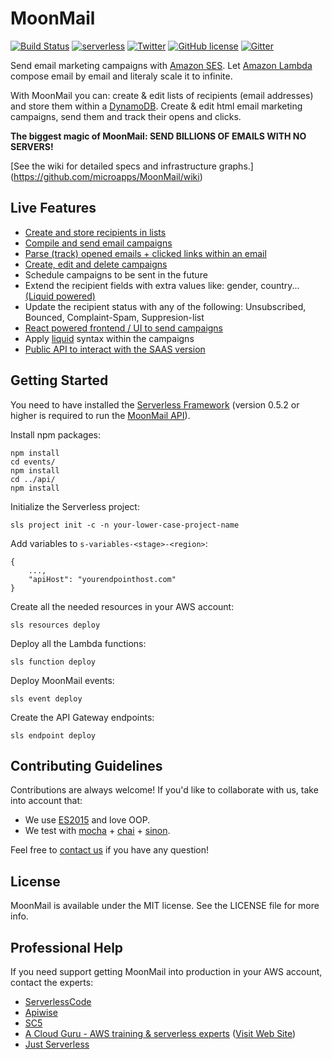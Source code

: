 # MoonMail

[![Build Status](https://travis-ci.org/microapps/MoonMail.svg?branch=master)](https://travis-ci.org/microapps/MoonMail)
[![serverless](http://public.serverless.com/badges/v3.svg)](http://www.serverless.com)
[![Twitter](https://img.shields.io/twitter/url/https/github.com/microapps/MoonMail.svg?style=social)](https://twitter.com/intent/tweet?text=Wow:&url=https%3A%2F%2Fgithub.com%2Fmicroapps%2FMoonMail%2F)
[![GitHub license](https://img.shields.io/badge/license-MIT-blue.svg)](https://raw.githubusercontent.com/microapps/MoonMail/master/LICENSE)
[![Gitter](https://badges.gitter.im/microapps/MoonMail.svg)](https://gitter.im/microapps/MoonMail?utm_source=badge&utm_medium=badge&utm_campaign=pr-badge)

Send email marketing campaigns with [Amazon SES](https://aws.amazon.com/ses/). Let [Amazon Lambda](https://aws.amazon.com/lambda/) compose email by email and literaly scale it to infinite. 

With MoonMail you can: create & edit lists of recipients (email addresses) and store them within a [DynamoDB](https://aws.amazon.com/dynamodb/). Create & edit html email marketing campaigns, send them and track their opens and clicks.

**The biggest magic of MoonMail: SEND BILLIONS OF EMAILS WITH NO SERVERS!**

[See the wiki for detailed specs and infrastructure graphs.] (https://github.com/microapps/MoonMail/wiki)


## Live Features

* [Create and store recipients in lists](https://github.com/microapps/MoonMail/wiki/Lists-&-recipients)
* [Compile and send email campaigns](https://github.com/microapps/MoonMail/wiki/Sender)
* [Parse (track) opened emails + clicked links within an email](https://github.com/microapps/MoonMail/wiki/Links)
* [Create, edit and delete campaigns](https://github.com/microapps/MoonMail/wiki/Campaigns)
* Schedule campaigns to be sent in the future
* Extend the recipient fields with extra values like: gender, country... [(Liquid powered)](https://shopify.github.io/liquid/)
* Update the recipient status with any of the following: Unsubscribed, Bounced, Complaint-Spam, Suppresion-list
* [React powered frontend / UI to send campaigns](https://microapps.github.io/MoonMail-UI/)
* Apply [liquid](https://shopify.github.io/liquid/) syntax within the campaigns
* [Public API to interact with the SAAS version](http://microapps.github.io/MoonMail/)

## Getting Started

You need to have installed the [Serverless Framework](https://github.com/serverless/serverless) (version 0.5.2 or higher is required to run the [MoonMail API](http://microapps.github.io/MoonMail/)).

Install npm packages:

    npm install
    cd events/
    npm install
    cd ../api/
    npm install

Initialize the Serverless project:

    sls project init -c -n your-lower-case-project-name
    
Add variables to `s-variables-<stage>-<region>`:

    {
        ...,
        "apiHost": "yourendpointhost.com"
    }

Create all the needed resources in your AWS account:

    sls resources deploy

Deploy all the Lambda functions:

    sls function deploy
    
Deploy MoonMail events:

    sls event deploy

Create the API Gateway endpoints:

    sls endpoint deploy
    
## Contributing Guidelines
Contributions are always welcome! If you'd like to collaborate with us, take into account that:

* We use [ES2015](https://babeljs.io/docs/learn-es2015/) and love OOP.
* We test with [mocha](https://github.com/mochajs/mocha) + [chai](https://github.com/chaijs/chai) + [sinon](https://github.com/sinonjs/sinon).

Feel free to <a href="mailto:hi@microapps.com">contact us</a> if you have any question!


## License

MoonMail is available under the MIT license. See the LICENSE file for more info.

## Professional Help

If you need support getting MoonMail into production in your AWS account, contact the experts:

- <a href="mailto:ryan@serverlesscode.com">ServerlessCode</a>
- <a href="http://www.apiwise.nl">Apiwise</a>
- <a href="https://sc5.io">SC5</a>
- <a href="mailto:sam@acloud.guru">A Cloud Guru - AWS training & serverless experts</a> (<a href="https://acloud.guru">Visit Web Site</a>)
- <a href="mailto:hello@goltfisch.de">Just Serverless</a>
